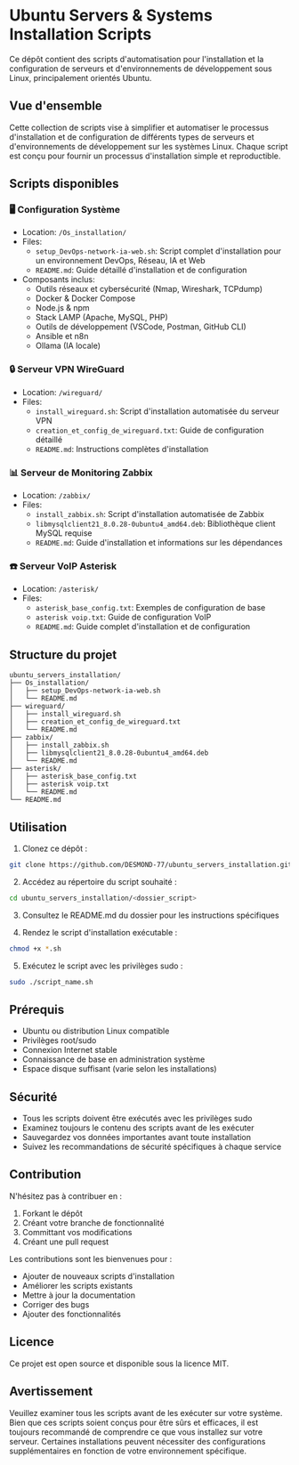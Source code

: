 # Ubuntu Servers & Systems Installation Scripts

Ce dépôt contient des scripts d'automatisation pour l'installation et la configuration de serveurs et d'environnements de développement sous Linux, principalement orientés Ubuntu.

## Vue d'ensemble

Cette collection de scripts vise à simplifier et automatiser le processus d'installation et de configuration de différents types de serveurs et d'environnements de développement sur les systèmes Linux. Chaque script est conçu pour fournir un processus d'installation simple et reproductible.

## Scripts disponibles

### 🖥 Configuration Système
- Location: `/Os_installation/`
- Files:
  - `setup_DevOps-network-ia-web.sh`: Script complet d'installation pour un environnement DevOps, Réseau, IA et Web
  - `README.md`: Guide détaillé d'installation et de configuration
- Composants inclus:
  - Outils réseaux et cybersécurité (Nmap, Wireshark, TCPdump)
  - Docker & Docker Compose
  - Node.js & npm
  - Stack LAMP (Apache, MySQL, PHP)
  - Outils de développement (VSCode, Postman, GitHub CLI)
  - Ansible et n8n
  - Ollama (IA locale)

### 🔒 Serveur VPN WireGuard
- Location: `/wireguard/`
- Files:
  - `install_wireguard.sh`: Script d'installation automatisée du serveur VPN
  - `creation_et_config_de_wireguard.txt`: Guide de configuration détaillé
  - `README.md`: Instructions complètes d'installation

### 📊 Serveur de Monitoring Zabbix
- Location: `/zabbix/`
- Files:
  - `install_zabbix.sh`: Script d'installation automatisée de Zabbix
  - `libmysqlclient21_8.0.28-0ubuntu4_amd64.deb`: Bibliothèque client MySQL requise
  - `README.md`: Guide d'installation et informations sur les dépendances

### ☎️ Serveur VoIP Asterisk
- Location: `/asterisk/`
- Files:
  - `asterisk_base_config.txt`: Exemples de configuration de base
  - `asterisk voip.txt`: Guide de configuration VoIP
  - `README.md`: Guide complet d'installation et de configuration

## Structure du projet

```
ubuntu_servers_installation/
├── Os_installation/
│   ├── setup_DevOps-network-ia-web.sh
│   └── README.md
├── wireguard/
│   ├── install_wireguard.sh
│   ├── creation_et_config_de_wireguard.txt
│   └── README.md
├── zabbix/
│   ├── install_zabbix.sh
│   ├── libmysqlclient21_8.0.28-0ubuntu4_amd64.deb
│   └── README.md
├── asterisk/
│   ├── asterisk_base_config.txt
│   ├── asterisk voip.txt
│   └── README.md
└── README.md
```

## Utilisation

1. Clonez ce dépôt :
```bash
git clone https://github.com/DESMOND-77/ubuntu_servers_installation.git
```

2. Accédez au répertoire du script souhaité :
```bash
cd ubuntu_servers_installation/<dossier_script>
```

3. Consultez le README.md du dossier pour les instructions spécifiques

4. Rendez le script d'installation exécutable :
```bash
chmod +x *.sh
```

5. Exécutez le script avec les privilèges sudo :
```bash
sudo ./script_name.sh
```

## Prérequis

- Ubuntu ou distribution Linux compatible
- Privilèges root/sudo
- Connexion Internet stable
- Connaissance de base en administration système
- Espace disque suffisant (varie selon les installations)

## Sécurité

- Tous les scripts doivent être exécutés avec les privilèges sudo
- Examinez toujours le contenu des scripts avant de les exécuter
- Sauvegardez vos données importantes avant toute installation
- Suivez les recommandations de sécurité spécifiques à chaque service

## Contribution

N'hésitez pas à contribuer en :
1. Forkant le dépôt
2. Créant votre branche de fonctionnalité
3. Committant vos modifications
4. Créant une pull request

Les contributions sont les bienvenues pour :
- Ajouter de nouveaux scripts d'installation
- Améliorer les scripts existants
- Mettre à jour la documentation
- Corriger des bugs
- Ajouter des fonctionnalités

## Licence

Ce projet est open source et disponible sous la licence MIT.

## Avertissement

Veuillez examiner tous les scripts avant de les exécuter sur votre système. Bien que ces scripts soient conçus pour être sûrs et efficaces, il est toujours recommandé de comprendre ce que vous installez sur votre serveur. Certaines installations peuvent nécessiter des configurations supplémentaires en fonction de votre environnement spécifique.
